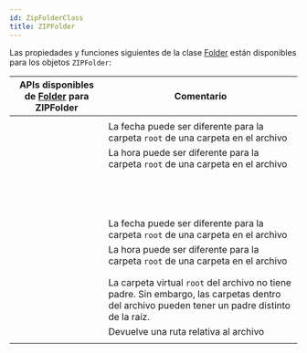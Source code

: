 ```yaml
---
id: ZipFolderClass
title: ZIPFolder
---
```


Las propiedades y funciones siguientes de la clase [Folder](FolderClass.md) están disponibles para los objetos `ZIPFolder`:

| APIs disponibles de [Folder](FolderClass.md) para ZIPFolder                            | Comentario                                                                                                                                                                    |
| -------------------------------------------------------------------------------------- | ----------------------------------------------------------------------------------------------------------------------------------------------------------------------------- |
| [<!-- INCLUDE #directory.copyTo().Syntax -->](FolderClass.md#copyto)                   |                                                                                                                                                                               |
| [<!-- INCLUDE #directory.creationDate.Syntax -->](FolderClass.md#creationdate)         | La fecha puede ser diferente para la carpeta `root` de una carpeta en el archivo                                                                                              |
| [<!-- INCLUDE #directory.creationTime.Syntax -->](FolderClass.md#creationtime)         | La hora puede ser diferente para la carpeta `root` de una carpeta en el archivo                                                                                               |
| [<!-- INCLUDE #directory.exists.Syntax -->](FolderClass.md#exists)                     |                                                                                                                                                                               |
| [<!-- INCLUDE #directory.extension.Syntax -->](FolderClass.md#extension)               |                                                                                                                                                                               |
| [<!-- INCLUDE #directory.file().Syntax -->](FolderClass.md#file)                       |                                                                                                                                                                               |
| [<!-- INCLUDE #directory.files().Syntax -->](FolderClass.md#files)                     |                                                                                                                                                                               |
| [<!-- INCLUDE #directory.folder().Syntax -->](FolderClass.md#folder)                   |                                                                                                                                                                               |
| [<!-- INCLUDE #directory.folders().Syntax -->](FolderClass.md#folders)                 |                                                                                                                                                                               |
| [<!-- INCLUDE #directory.fullName.Syntax -->](FolderClass.md#fullname)                 |                                                                                                                                                                               |
| [<!-- INCLUDE #directory.getIcon().Syntax -->](FolderClass.md#geticon)                 |                                                                                                                                                                               |
| [<!-- INCLUDE #directory.hidden.Syntax -->](FolderClass.md#hidden)                     |                                                                                                                                                                               |
| [<!-- INCLUDE #directory.isAlias.Syntax -->](FolderClass.md#isalias)                   |                                                                                                                                                                               |
| [<!-- INCLUDE #directory.isFile.Syntax -->](FolderClass.md#isfile)                     |                                                                                                                                                                               |
| [<!-- INCLUDE #directory.isFolder.Syntax -->](FolderClass.md#isfolder)                 |                                                                                                                                                                               |
| [<!-- INCLUDE #directory.isPackage.Syntax -->](FolderClass.md#ispackage)               |                                                                                                                                                                               |
| [<!-- INCLUDE #directory.modificationDate.Syntax -->](FolderClass.md#modificationdate) | La fecha puede ser diferente para la carpeta `root` de una carpeta en el archivo                                                                                              |
| [<!-- INCLUDE #directory.modificationTime.Syntax -->](FolderClass.md#modificationtime) | La hora puede ser diferente para la carpeta `root` de una carpeta en el archivo                                                                                               |
| [<!-- INCLUDE #directory.name.Syntax -->](FolderClass.md#name)                         |                                                                                                                                                                               |
| [<!-- INCLUDE #directory.original.Syntax -->](FolderClass.md#original)                 |                                                                                                                                                                               |
| [<!-- INCLUDE #directory.parent.Syntax -->](FolderClass.md#parent)                     | La carpeta virtual `root` del archivo no tiene padre. Sin embargo, las carpetas dentro del archivo pueden tener un padre distinto de la raíz. |
| [<!-- INCLUDE #directory.path.Syntax -->](FolderClass.md#path)                         | Devuelve una ruta relativa al archivo                                                                                                                                         |
| [<!-- INCLUDE #directory.platformPath.Syntax -->](FolderClass.md#platformpath)         |                                                                                                                                                                               |
